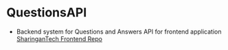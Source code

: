 # QuestionsAPI
 - Backend system for Questions and Answers API for frontend application [SharinganTech Frontend Repo](https://github.com/SharinganTech/FEC-Main)
